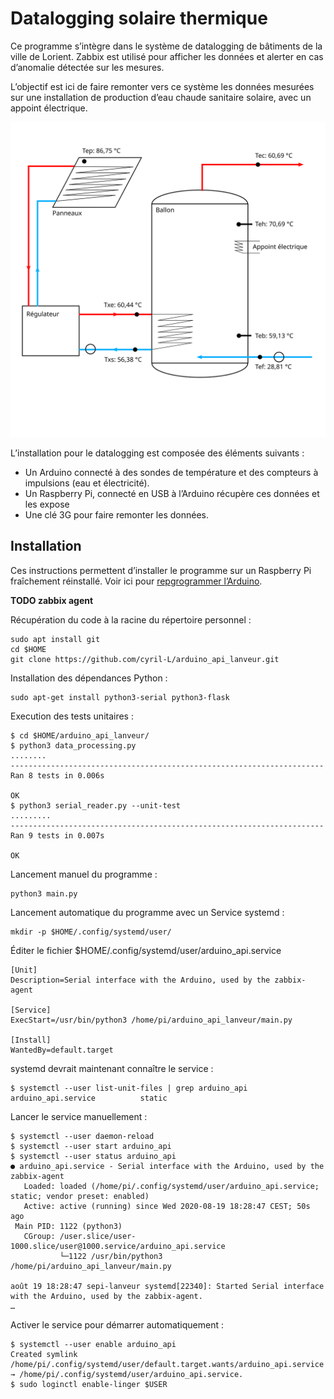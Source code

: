 # Datalogging solaire thermique

Ce programme s’intègre dans le système de datalogging de bâtiments de la ville de Lorient. Zabbix est utilisé pour afficher les données et alerter en cas d’anomalie détectée sur les mesures.

L’objectif est ici de faire remonter vers ce système les données mesurées sur une installation de production d’eau chaude sanitaire solaire, avec un appoint électrique.

![Schema installation eau chaude solaire](./docs/schema_installation_lanveur.svg)

L’installation pour le datalogging est composée des éléments suivants :

- Un Arduino connecté à des sondes de température et des compteurs à impulsions (eau et électricité).
- Un Raspberry Pi, connecté en USB à l’Arduino récupère ces données et les expose
- Une clé 3G pour faire remonter les données.

## Installation

Ces instructions permettent d’installer le programme sur un Raspberry Pi fraîchement réinstallé. Voir ici pour [repgrogrammer l’Arduino](./arduino/README.md).

**TODO zabbix agent**

Récupération du code à la racine du répertoire personnel :

```
sudo apt install git
cd $HOME
git clone https://github.com/cyril-L/arduino_api_lanveur.git
```

Installation des dépendances Python :

```
sudo apt-get install python3-serial python3-flask
```

Execution des tests unitaires :

```
$ cd $HOME/arduino_api_lanveur/
$ python3 data_processing.py
........
----------------------------------------------------------------------
Ran 8 tests in 0.006s

OK
$ python3 serial_reader.py --unit-test
.........
----------------------------------------------------------------------
Ran 9 tests in 0.007s

OK
```

Lancement manuel du programme :

```
python3 main.py
```

Lancement automatique du programme avec un Service systemd :

```
mkdir -p $HOME/.config/systemd/user/
```

Éditer le fichier $HOME/.config/systemd/user/arduino_api.service

```
[Unit]
Description=Serial interface with the Arduino, used by the zabbix-agent

[Service]
ExecStart=/usr/bin/python3 /home/pi/arduino_api_lanveur/main.py

[Install]
WantedBy=default.target
```

systemd devrait maintenant connaître le service :

```
$ systemctl --user list-unit-files | grep arduino_api
arduino_api.service          static
```

Lancer le service manuellement :

```
$ systemctl --user daemon-reload
$ systemctl --user start arduino_api
$ systemctl --user status arduino_api
● arduino_api.service - Serial interface with the Arduino, used by the zabbix-agent
   Loaded: loaded (/home/pi/.config/systemd/user/arduino_api.service; static; vendor preset: enabled)
   Active: active (running) since Wed 2020-08-19 18:28:47 CEST; 50s ago
 Main PID: 1122 (python3)
   CGroup: /user.slice/user-1000.slice/user@1000.service/arduino_api.service
           └─1122 /usr/bin/python3 /home/pi/arduino_api_lanveur/main.py

août 19 18:28:47 sepi-lanveur systemd[22340]: Started Serial interface with the Arduino, used by the zabbix-agent.
…
```

Activer le service pour démarrer automatiquement :

```
$ systemctl --user enable arduino_api
Created symlink /home/pi/.config/systemd/user/default.target.wants/arduino_api.service → /home/pi/.config/systemd/user/arduino_api.service.
$ sudo loginctl enable-linger $USER
```